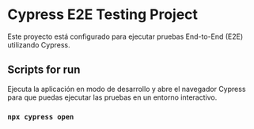 # Cypress E2E Testing Project

Este proyecto está configurado para ejecutar pruebas End-to-End (E2E) utilizando Cypress.

## Scripts for run

Ejecuta la aplicación en modo de desarrollo y abre el navegador Cypress para que puedas ejecutar las pruebas en un entorno interactivo.

### `npx cypress open`


